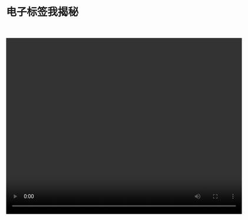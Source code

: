 # 电子标签我揭秘

<br/>
<br/>
<video width="640" height="480" controls>
  <source src="https://cloud.leihoorobot.com/w/assets/video/%E7%AC%AC%E4%BA%8C%E5%8D%95%E5%85%83/电子标签我揭秘.mp4" type="video/mp4">
  Your browser does not support the video tag.
</video>
